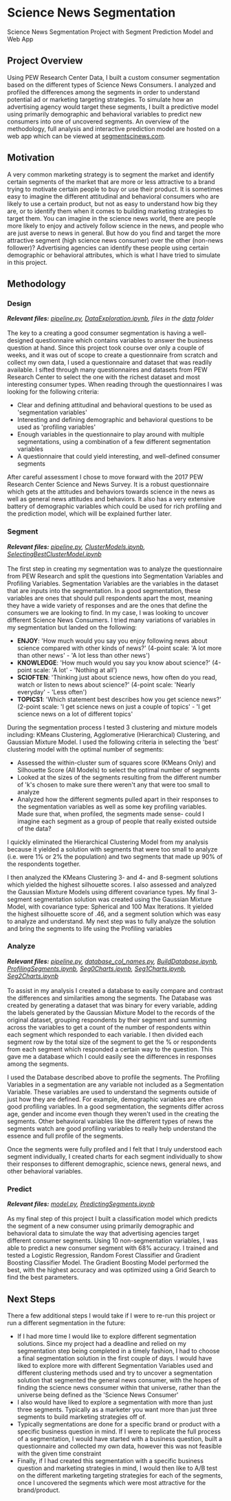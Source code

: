 # Science News Segmentation
Science News Segmentation Project with Segment Prediction Model and Web App

## Project Overview
Using PEW Research Center Data, I built a custom consumer segmentation based on the different types of Science News Consumers. I analyzed and profiled the differences among the segments in order to understand potential ad or marketing targeting strategies. To simulate how an advertising agency would target these segments, I built a predictive model using primarily demographic and behavioral variables to predict new consumers into one of uncovered segments. An overview of the methodology, full analysis and interactive prediction model are hosted on a web app which can be viewed at [segmentscinews.com](http://segmentscinews.com/).

## Motivation
A very common marketing strategy is to segment the market and identify certain segments of the market that are more or less attractive to a brand trying to motivate certain people to buy or use their product. It is sometimes easy to imagine the different attitudinal and behavioral consumers who are likely to use a certain product, but not as easy to understand how big they are, or to identify them when it comes to building marketing strategies to target them. You can imagine in the science news world, there are people more likely to enjoy and actively follow science in the news, and people who are just averse to news in general. But how do you find and target the more attractive segment (high science news consumer) over the other (non-news follower)? Advertising agencies can identify these people using certain demographic or behavioral attributes, which is what I have tried to simulate in this project.

## Methodology
### Design
***Relevant files:** [pipeline.py](https://github.com/taysummers/science_news_segmentation/blob/master/pipeline.py), [DataExploration.ipynb](https://github.com/taysummers/science_news_segmentation/blob/master/JupyterNotebookWork/DataExploration.ipynb), files in the [data](https://github.com/taysummers/science_news_segmentation/tree/master/data/2017%20Pew%20Research%20Center%20Science%20and%20News%20Survey) folder*<br>
<br>
The key to a creating a good consumer segmentation is having a well-designed questionnaire which contains variables to answer the business question at hand. Since this project took course over only a couple of weeks, and it was out of scope to create a questionnaire from scratch and collect my own data, I used a questionnaire and dataset that was readily available. I sifted through many questionnaires and datasets from PEW Research Center to select the one with the richest dataset and most interesting consumer types. When reading through the questionnaires I was looking for the following criteria:
- Clear and defining attitudinal and behavioral questions to be used as 'segmentation variables'
- Interesting and defining demographic and behavioral questions to be used as 'profiling variables'
- Enough variables in the questionnaire to play around with multiple segmentations, using a combination of a few different segmentation variables
- A questionnaire that could yield interesting, and well-defined consumer segments

After careful assessment I chose to move forward with the 2017 PEW Research Center Science and News Survey. It is a robust questionnaire which gets at the attitudes and behaviors towards science in the news as well as general news attitudes and behaviors. It also has a very extensive battery of demographic variables which could be used for rich profiling and the prediction model, which will be explained further later.

### Segment
***Relevant files:** [pipeline.py](https://github.com/taysummers/science_news_segmentation/blob/master/pipeline.py), [ClusterModels.ipynb](https://github.com/taysummers/science_news_segmentation/blob/master/JupyterNotebookWork/ClusterModels.ipynb), [SelectingBestClusterModel.ipynb](https://github.com/taysummers/science_news_segmentation/blob/master/JupyterNotebookWork/SelectingBestClusterModel.ipynb)*<br>
<br>
The first step in creating my segmentation was to analyze the questionnaire from PEW Research and split the questions into Segmentation Variables and Profiling Variables. Segmentation Variables are the variables in the dataset that are inputs into the segmentation. In a good segmentation, these variables are ones that should pull respondents apart the most, meaning they have a wide variety of responses and are the ones that define the consumers we are looking to find. In my case, I was looking to uncover different Science News Consumers. I tried many variations of variables in my segmentation but landed on the following:
- **ENJOY**: 'How much would you say you enjoy following news about science compared with other kinds of news?' (4-point scale: 'A lot more than other news' - 'A lot less than other news')
- **KNOWLEDGE**: 'How much would you say you know about science?' (4-point scale: 'A lot' - 'Nothing at all')
- **SCIOFTEN**: 'Thinking just about science news, how often do you read, watch or listen to news about science?' (4-point scale: 'Nearly everyday' - 'Less often')
- **TOPICS1**: 'Which statement best describes how you get science news?' (2-point scale: 'I get science news on just a couple of topics' - 'I get science news on a lot of different topics'

During the segmentation process I tested 3 clustering and mixture models including: KMeans Clustering, Agglomerative (Hierarchical) Clustering, and Gaussian Mixture Model. I used the following criteria in selecting the 'best' clustering model with the optimal number of segments:
- Assessed the within-cluster sum of squares score (KMeans Only) and Silhouette Score (All Models) to select the optimal number of segments
- Looked at the sizes of the segments resulting from the different number of 'k's chosen to make sure there weren't any that were too small to analyze
- Analyzed how the different segments pulled apart in their responses to the segmentation variables as well as some key profiling variables. Made sure that, when profiled, the segments made sense- could I imagine each segment as a group of people that really existed outside of the data? 

I quickly eliminated the Hierarchical Clustering Model from my analysis because it yielded a solution with segments that were too small to analyze (i.e. were 1% or 2% the population) and two segments that made up 90% of the respondents together.

I then analyzed the KMeans Clustering 3- and 4- and 8-segment solutions which yielded the highest silhouette scores. I also assessed and analyzed the Gaussian Mixture Models using different covariance types. My final 3- segment segmentation solution was created using the Gaussian Mixture Model, with covariance type: Spherical and 100 Max Iterations. It yielded the highest silhouette score of .46, and a segment solution which was easy to analyze and understand. My next step was to fully analyze the solution and bring the segments to life using the Profiling variables

### Analyze
***Relevant files:** [pipeline.py](https://github.com/taysummers/science_news_segmentation/blob/master/pipeline.py), [database_col_names.py](https://github.com/taysummers/science_news_segmentation/blob/master/database_col_names.py), [BuildDatabase.ipynb](https://github.com/taysummers/science_news_segmentation/blob/master/JupyterNotebookWork/BuildDataBase.ipynb), [ProfilingSegments.ipynb](https://github.com/taysummers/science_news_segmentation/blob/master/JupyterNotebookWork/ProfilingSegments.ipynb), [Seg0Charts.ipynb](https://github.com/taysummers/science_news_segmentation/blob/master/JupyterNotebookWork/Seg0Charts.ipynb), [Seg1Charts.ipynb](https://github.com/taysummers/science_news_segmentation/blob/master/JupyterNotebookWork/Seg1Charts.ipynb), [Seg2Charts.ipynb](https://github.com/taysummers/science_news_segmentation/blob/master/JupyterNotebookWork/Seg2Charts.ipynb)*<br>
<br>
To assist in my analysis I created a database to easily compare and contrast the differences and similarities among the segments. The Database was created by generating a dataset that was binary for every variable, adding the labels generated by the Gaussian Mixture Model to the records of the original dataset, grouping respondents by their segment and summing across the variables to get a count of the number of respondents within each segment which responded to each variable. I then divided each segment row by the total size of the segment to get the % or respondents from each segment which responded a certain way to the question. This gave me a database which I could easily see the differences in responses among the segments. 

I used the Database described above to profile the segments. The Profiling Variables in a segmentation are any variable not included as a Segmentation Variable. These variables are used to understand the segments outside of just how they are defined. For example, demographic variables are often good profiling variables. In a good segmentation, the segments differ across age, gender and income even though they weren't used in the creating the segments. Other behavioral variables like the different types of news the segments watch are good profiling variables to really help understand the essence and full profile of the segments. 

Once the segments were fully profiled and I felt that I truly understood each segment individually, I created charts for each segment individually to show their responses to different demographic, science news, general news, and other behavioral variables. 

### Predict
***Relevant files:** [model.py](https://github.com/taysummers/science_news_segmentation/blob/master/model.py), [PredictingSegments.ipynb](https://github.com/taysummers/science_news_segmentation/blob/master/JupyterNotebookWork/PredictingSegments.ipynb)*<br>
<br>
As my final step of this project I built a classification model which predicts the segment of a new consumer using primarily demographic and behavioral data to simulate the way that advertising agencies target different consumer segments. Using 10 non-segmentation variables, I was able to predict a new consumer segment with 68% accuracy. I trained and tested a Logistic Regression, Random Forest Classifier and Gradient Boosting Classifier Model. The Gradient Boosting Model performed the best, with the highest accuracy and was optimized using a Grid Search to find the best parameters. 

## Next Steps
There a few additional steps I would take if I were to re-run this project or run a different segmentation in the future:
- If I had more time I would like to explore different segmentation solutions. Since my project had a deadline and relied on my segmentation step being completed in a timely fashion, I had to choose a final segmentation solution in the first couple of days. I would have liked to explore more with different Segmentation Variables used and different clustering methods used and try to uncover a segmentation solution that segmented the general news consumer, with the hopes of finding the science news consumer within that universe, rather than the universe being defined as the 'Science News Consumer'
- I also would have liked to explore a segmentation with more than just three segments. Typically as a marketer you want more than just three segments to build marketing strategies off of.
- Typically segmentations are done for a specific brand or product with a specific business question in mind. If I were to replicate the full process of a segmentation, I would have started with a business question, built a questionnaire and collected my own data, however this was not feasible with the given time constraint
- Finally, if I had created this segmentation with a specific business question and marketing strategies in mind, I would then like to A/B test on the different marketing targeting strategies for each of the segments, once I uncovered the segments which were most attractive for the brand/product.
